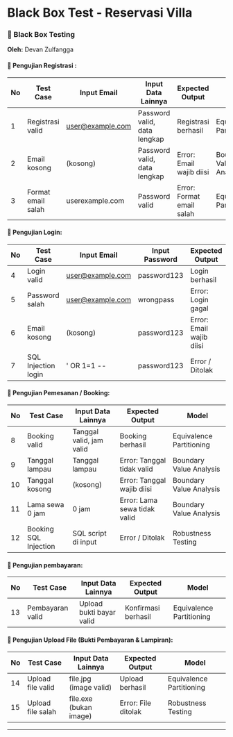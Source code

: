 # Black Box Test - Reservasi Villa

### 🔬 Black Box Testing

**Oleh:** Devan Zulfangga

#### 🔧 Pengujian Registrasi :

| No | Test Case          | Input Email                                 | Input Data Lainnya           | Expected Output           | Model                    |
| -- | ------------------ | ------------------------------------------- | ---------------------------- | ------------------------- | ------------------------ |
| 1  | Registrasi valid   | [user@example.com](mailto:user@example.com) | Password valid, data lengkap | Registrasi berhasil       | Equivalence Partitioning |
| 2  | Email kosong       | (kosong)                                    | Password valid, data lengkap | Error: Email wajib diisi  | Boundary Value Analysis  |
| 3  | Format email salah | userexample.com                             | Password valid               | Error: Format email salah | Equivalence Partitioning |


#### 🔧 Pengujian Login:

| No | Test Case           | Input Email                                 | Input Password | Expected Output          | Model                    |
| -- | ------------------- | ------------------------------------------- | -------------- | ------------------------ | ------------------------ |
| 4  | Login valid         | [user@example.com](mailto:user@example.com) | password123    | Login berhasil           | Equivalence Partitioning |
| 5  | Password salah      | [user@example.com](mailto:user@example.com) | wrongpass      | Error: Login gagal       | Equivalence Partitioning |
| 6  | Email kosong        | (kosong)                                    | password123    | Error: Email wajib diisi | Boundary Value Analysis  |
| 7  | SQL Injection login | ' OR 1=1 --                                 | password123    | Error / Ditolak          | Robustness Testing       |


#### 🔧 Pengujian Pemesanan / Booking:

| No | Test Case             |  Input Data Lainnya       | Expected Output              | Model                    |
| -- | --------------------- |  ------------------------ | ---------------------------- | ------------------------ |
| 8  | Booking valid         |  Tanggal valid, jam valid | Booking berhasil             | Equivalence Partitioning |
| 9  | Tanggal lampau        |  Tanggal lampau           | Error: Tanggal tidak valid   | Boundary Value Analysis  |
| 10 | Tanggal kosong        |  (kosong)                 | Error: Tanggal wajib diisi   | Boundary Value Analysis  |
| 11 | Lama sewa 0 jam       |  0 jam                    | Error: Lama sewa tidak valid | Boundary Value Analysis  |
| 12 | Booking SQL Injection |  SQL script di input      | Error / Ditolak              | Robustness Testing       |


#### 🔧 Pengujian pembayaran:

| No | Test Case        | Input Data Lainnya       | Expected Output     | Model                    |
| -- | ---------------- | ------------------------ | ------------------- | ------------------------ |
| 13 | Pembayaran valid | Upload bukti bayar valid | Konfirmasi berhasil | Equivalence Partitioning |

#### 🔧 Pengujian Upload File (Bukti Pembayaran & Lampiran):

| No | Test Case         |  Input Data Lainnya     | Expected Output     | Model                    |
| -- | ----------------- |  ---------------------- | ------------------- | ------------------------ |
| 14 | Upload file valid |  file.jpg (image valid) | Upload berhasil     | Equivalence Partitioning |
| 15 | Upload file salah |  file.exe (bukan image) | Error: File ditolak | Robustness Testing       |

---

 
